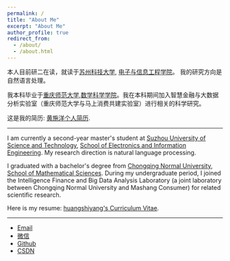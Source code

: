 ```yaml
---
permalink: /
title: "About Me"
excerpt: "About Me"
author_profile: true
redirect_from: 
  - /about/
  - /about.html
---
```




本人目前研二在读，就读于[苏州科技大学](https://www.usts.edu.cn/), [电子与信息工程学院](https://eie.usts.edu.cn/)。 我的研究方向是自然语言处理。

我本科毕业于[重庆师范大学](https://www.cqnu.edu.cn/),[数学科学学院](https://math.cqnu.edu.cn/)。我在本科期间加入智慧金融与大数据分析实验室（重庆师范大学与马上消费共建实验室）进行相关的科学研究。

这是我的简历: [黄施洋个人简历](./cv.md).

---

I am currently a second-year master's student at [Suzhou University of Science and Technology](https://www.usts.edu.cn/), [School of Electronics and Information Engineering](https://eie.usts.edu.cn/). My research direction is natural language processing.

I graduated with a bachelor's degree from [Chongqing Normal University](https://www.cqnu.edu.cn/), [School of Mathematical Sciences](https://math.cqnu.edu.cn/). During my undergraduate period, I joined the Intelligence Finance and Big Data Analysis Laboratory (a joint laboratory between Chongqing Normal University and Mashang Consumer) for related scientific research.

Here is my resume: [huangshiyang's Curriculum Vitae](../assets/Curriculum_Vitae.pdf).

---

* [Email](1347597531@qq.com)
* [微信](../images/wechat.jpg)
* [Github](https://github.com/EEE1even)
* [CSDN](https://blog.csdn.net/weixin_48435461?spm=1000.2115.3001.5343)


